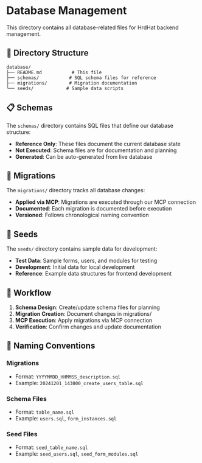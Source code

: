 # Database Management

This directory contains all database-related files for HrdHat backend management.

## 📁 Directory Structure

```
database/
├── README.md           # This file
├── schemas/           # SQL schema files for reference
├── migrations/        # Migration documentation
└── seeds/            # Sample data scripts
```

## 📋 Schemas

The `schemas/` directory contains SQL files that define our database structure:

- **Reference Only**: These files document the current database state
- **Not Executed**: Schema files are for documentation and planning
- **Generated**: Can be auto-generated from live database

## 🔄 Migrations

The `migrations/` directory tracks all database changes:

- **Applied via MCP**: Migrations are executed through our MCP connection
- **Documented**: Each migration is documented before execution
- **Versioned**: Follows chronological naming convention

## 🌱 Seeds

The `seeds/` directory contains sample data for development:

- **Test Data**: Sample forms, users, and modules for testing
- **Development**: Initial data for local development
- **Reference**: Example data structures for frontend development

## 🔧 Workflow

1. **Schema Design**: Create/update schema files for planning
2. **Migration Creation**: Document changes in migrations/
3. **MCP Execution**: Apply migrations via MCP connection
4. **Verification**: Confirm changes and update documentation

## 📝 Naming Conventions

### Migrations

- Format: `YYYYMMDD_HHMMSS_description.sql`
- Example: `20241201_143000_create_users_table.sql`

### Schema Files

- Format: `table_name.sql`
- Example: `users.sql`, `form_instances.sql`

### Seed Files

- Format: `seed_table_name.sql`
- Example: `seed_users.sql`, `seed_form_modules.sql`
